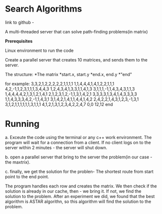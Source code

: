 # Search Algorithms

 link to github - 

A multi-threaded server that can solve path-finding problems(in matrix)

**Prerequisites**

Linux environment to run the code

Create a parallel server that creates 10 matrices, and sends them to the server.

The structure: 
*The matrix
*start.x, start.y
*end.x, end.y
*"end"

for example:
3,3,2,1,2,2,2,2,2,1,1,1,1
1,1,4,4,4,1,4,1,2,2,1,1,1
4,2,-1,1,2,3,1,1,1,3,4,4,3
1,2,4,3,4,1,3,3,1,1,4,1,3
3,1,1,1,-1,1,4,3,4,3,1,1,3
1,4,4,4,4,2,1,3,1,2,1,4,1
2,1,2,3,1,2,-1,1,3,1,4,2,1
3,3,3,3,1,3,4,1,4,3,3,3,3
1,1,4,3,3,3,4,2,-1,1,4,3,1
3,1,4,2,1,4,1,1,4,4,1,4,2
2,4,2,2,1,4,3,1,2,3,-1,3,1
3,1,2,1,1,1,1,1,1,3,1,1,1
4,1,2,1,3,1,2,3,4,2,2,4,7
0,0
12,12
end


# Running

a. Exceute the code using the terminal or any c++ work environment. The program will wait for a connection from a client. If no client logs on to the server within 2 minutes - the server will shut down.

b. open a parallel server that bring to the server the problem(in our case - the maxtrix).

c. finally, we get the solution for the problen- The shortest route from start point to the end point.

The program handles each row and creates the matrix. We then check if the solution is already in our cache, then - we bring it. If not, we find the solution to the problem.
After an experiment we did, we found that the best algorithm is ASTAR algorithn, so this algorithm will find the solution to the problem.

